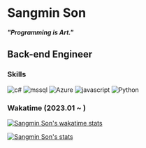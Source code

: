 # Sangmin Son
***"Programming is Art."***

## Back-end Engineer
### Skills

![c#](https://img.shields.io/badge/-C%23-239120?style=for-the-badge&logo=Csharp&logoColor=white) ![mssql](https://img.shields.io/badge/-MSSQL-CC2927?style=for-the-badge&logo=MicrosoftSQLServer&logoColor=white) ![Azure](https://img.shields.io/badge/-Azure-0078D4?style=for-the-badge&logo=MicrosoftAzure&logoColor=white) ![javascript](https://img.shields.io/badge/-Javascript-F7DF1E?style=for-the-badge&logo=javascript&logoColor=white) ![Python](https://img.shields.io/badge/-Python-3776AB?style=for-the-badge&logo=Python&logoColor=white)
<br/>

### Wakatime (2023.01 ~ )  
[![Sangmin Son's wakatime stats](https://github-readme-stats.vercel.app/api/wakatime?username=handsupmin&theme=dark)](https://wakatime.com/@handsupmin)
<br/>

[![Sangmin Son's stats](https://github-readme-stats.vercel.app/api?username=handsupmin&count_private=true&theme=discord_old_blurple&hide_border=true)](https://github.com/anuraghazra/github-readme-stats)
<br/>
